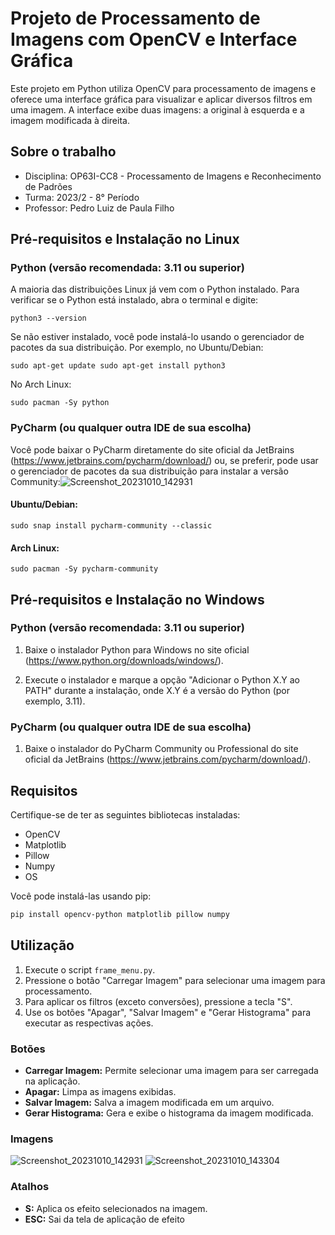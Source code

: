 # Projeto de Processamento de Imagens com OpenCV e Interface Gráfica

Este projeto em Python utiliza OpenCV para processamento de imagens e oferece uma interface gráfica para visualizar e aplicar diversos filtros em uma imagem. A interface exibe duas imagens: a original à esquerda e a imagem modificada à direita.

## Sobre o trabalho

- Disciplina: OP63I-CC8 - Processamento de Imagens e Reconhecimento de Padrões
- Turma: 2023/2 - 8° Período
- Professor: Pedro Luiz de Paula Filho

## Pré-requisitos e Instalação no Linux

### Python (versão recomendada: 3.11 ou superior)

A maioria das distribuições Linux já vem com o Python instalado. Para verificar se o Python está instalado, abra o terminal e digite:

`python3 --version`

Se não estiver instalado, você pode instalá-lo usando o gerenciador de pacotes da sua distribuição. Por exemplo, no Ubuntu/Debian:

`
sudo apt-get update
sudo apt-get install python3
`

No Arch Linux:

`
sudo pacman -Sy python
`


### PyCharm (ou qualquer outra IDE de sua escolha)

Você pode baixar o PyCharm diretamente do site oficial da JetBrains (https://www.jetbrains.com/pycharm/download/) ou, se preferir, pode usar o gerenciador de pacotes da sua distribuição para instalar a versão Community:![Screenshot_20231010_142931](https://github.com/emanuelamaral/gui_for_opencv/assets/105809178/62ad35dd-23f0-4039-a1e5-e6a8e7f07428)


#### Ubuntu/Debian:

`
sudo snap install pycharm-community --classic
`

#### Arch Linux:

`
sudo pacman -Sy pycharm-community
`

## Pré-requisitos e Instalação no Windows

### Python (versão recomendada: 3.11 ou superior)

1. Baixe o instalador Python para Windows no site oficial (https://www.python.org/downloads/windows/).

2. Execute o instalador e marque a opção "Adicionar o Python X.Y ao PATH" durante a instalação, onde X.Y é a versão do Python (por exemplo, 3.11).

### PyCharm (ou qualquer outra IDE de sua escolha)

1. Baixe o instalador do PyCharm Community ou Professional do site oficial da JetBrains (https://www.jetbrains.com/pycharm/download/).


## Requisitos

Certifique-se de ter as seguintes bibliotecas instaladas:

- OpenCV
- Matplotlib
- Pillow
- Numpy
- OS

Você pode instalá-las usando pip:

```bash
pip install opencv-python matplotlib pillow numpy
```

## Utilização

1. Execute o script `frame_menu.py`.
2. Pressione o botão "Carregar Imagem" para selecionar uma imagem para processamento.
3. Para aplicar os filtros (exceto conversões), pressione a tecla "S".
4. Use os botões "Apagar", "Salvar Imagem" e "Gerar Histograma" para executar as respectivas ações.

### Botões

- **Carregar Imagem:** Permite selecionar uma imagem para ser carregada na aplicação.
- **Apagar:** Limpa as imagens exibidas.
- **Salvar Imagem:** Salva a imagem modificada em um arquivo.
- **Gerar Histograma:** Gera e exibe o histograma da imagem modificada.

### Imagens
![Screenshot_20231010_142931](https://github.com/emanuelamaral/gui_for_opencv/assets/105809178/c1e7c592-9c28-4c3e-a7ee-af4b6aef0ec3)
![Screenshot_20231010_143304](https://github.com/emanuelamaral/gui_for_opencv/assets/105809178/fd93e9bb-b5fe-4f79-9c77-2f6cfaa7cffa)

### Atalhos

- **S:** Aplica os efeito selecionados na imagem.
- **ESC:** Sai da tela de aplicação de efeito
